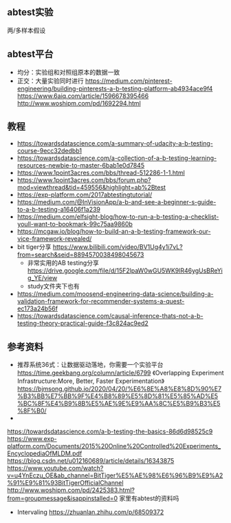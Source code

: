 ## abtest实验
两/多样本假设

## abtest平台
- 均分：实验组和对照组原本的数据一致
- 正交：大量实验同时进行
https://medium.com/pinterest-engineering/building-pinterests-a-b-testing-platform-ab4934ace9f4
https://www.6aiq.com/article/1596678395466
http://www.woshipm.com/pd/1692294.html

## 教程
- https://towardsdatascience.com/a-summary-of-udacity-a-b-testing-course-9ecc32dedbb1
- https://towardsdatascience.com/a-collection-of-a-b-testing-learning-resources-newbie-to-master-6bab1e0d7845
- https://www.1point3acres.com/bbs/thread-512286-1-1.html
- https://www.1point3acres.com/bbs/forum.php?mod=viewthread&tid=459556&highlight=ab%2Btest
- https://exp-platform.com/2017abtestingtutorial/
- https://medium.com/@InVisionApp/a-b-and-see-a-beginner-s-guide-to-a-b-testing-a16406f1a239
- https://medium.com/elfsight-blog/how-to-run-a-b-testing-a-checklist-youll-want-to-bookmark-99c75aa9860b
- https://mcgaw.io/blog/how-to-build-an-a-b-testing-framework-our-vice-framework-revealed/
- bit tiger分享
https://www.bilibili.com/video/BV1Ug4y1i7vL?from=search&seid=8894570038498045673
	- 非常实用的AB testing分享
https://drive.google.com/file/d/15F2lpaW0wGU5WK9lR46ygUsBReYig_YE/view
	- study文件夹下也有
- https://medium.com/moosend-engineering-data-science/building-a-validation-framework-for-recommender-systems-a-quest-ec173a24b56f
- https://towardsdatascience.com/causal-inference-thats-not-a-b-testing-theory-practical-guide-f3c824ac9ed2

## 参考资料
- 推荐系统36式：让数据驱动落地，你需要一个实验平台 
	https://time.geekbang.org/column/article/6799
	《Overlapping Experiment Infrastructure:More, Better, Faster Experimentation》
	https://bjmsong.github.io/2020/04/20/%E6%8E%A8%E8%8D%90%E7%B3%BB%E7%BB%9F%E4%B8%89%E5%8D%81%E5%85%AD%E5%BC%8F%E4%B9%8B%E5%AE%9E%E9%AA%8C%E5%B9%B3%E5%8F%B0/
- 
https://towardsdatascience.com/a-b-testing-the-basics-86d6d98525c9
https://www.exp-platform.com/Documents/2015%20Online%20Controlled%20Experiments_EncyclopediaOfMLDM.pdf
https://blog.csdn.net/u012160689/article/details/16343875
https://www.youtube.com/watch?v=u4YnEczu_OE&ab_channel=BitTiger%E5%AE%98%E6%96%B9%E9%A2%91%E9%81%93BitTigerOfficialChannel
http://www.woshipm.com/pd/2425383.html?from=groupmessage&isappinstalled=0
家里有abtest的资料吗
- Intervaling
https://zhuanlan.zhihu.com/p/68509372
